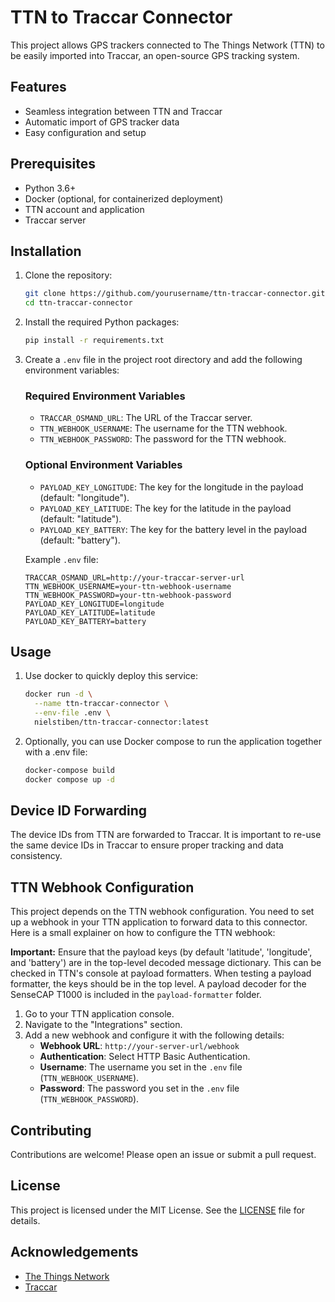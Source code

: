 # TTN to Traccar Connector

This project allows GPS trackers connected to The Things Network (TTN) to be easily imported into Traccar, an open-source GPS tracking system.

## Features

- Seamless integration between TTN and Traccar
- Automatic import of GPS tracker data
- Easy configuration and setup

## Prerequisites

- Python 3.6+
- Docker (optional, for containerized deployment)
- TTN account and application
- Traccar server

## Installation

1. Clone the repository:

    ```sh
    git clone https://github.com/yourusername/ttn-traccar-connector.git
    cd ttn-traccar-connector
    ```

2. Install the required Python packages:

    ```sh
    pip install -r requirements.txt
    ```

3. Create a `.env` file in the project root directory and add the following environment variables:

    ### Required Environment Variables
    - `TRACCAR_OSMAND_URL`: The URL of the Traccar server.
    - `TTN_WEBHOOK_USERNAME`: The username for the TTN webhook.
    - `TTN_WEBHOOK_PASSWORD`: The password for the TTN webhook.

    ### Optional Environment Variables
    - `PAYLOAD_KEY_LONGITUDE`: The key for the longitude in the payload (default: "longitude").
    - `PAYLOAD_KEY_LATITUDE`: The key for the latitude in the payload (default: "latitude").
    - `PAYLOAD_KEY_BATTERY`: The key for the battery level in the payload (default: "battery").

    Example `.env` file:

    ```env
    TRACCAR_OSMAND_URL=http://your-traccar-server-url
    TTN_WEBHOOK_USERNAME=your-ttn-webhook-username
    TTN_WEBHOOK_PASSWORD=your-ttn-webhook-password
    PAYLOAD_KEY_LONGITUDE=longitude
    PAYLOAD_KEY_LATITUDE=latitude
    PAYLOAD_KEY_BATTERY=battery
    ```

## Usage

1. Use docker to quickly deploy this service:
    ```sh
    docker run -d \
      --name ttn-traccar-connector \
      --env-file .env \
      nielstiben/ttn-traccar-connector:latest
    ```

2. Optionally, you can use Docker compose to run the application together with a .env file:

    ```sh
    docker-compose build
    docker compose up -d
    ```

## Device ID Forwarding

The device IDs from TTN are forwarded to Traccar. It is important to re-use the same device IDs in Traccar to ensure proper tracking and data consistency.

## TTN Webhook Configuration

This project depends on the TTN webhook configuration. You need to set up a webhook in your TTN application to forward data to this connector. Here is a small explainer on how to configure the TTN webhook:

**Important:** Ensure that the payload keys (by default 'latitude', 'longitude', and 'battery') are in the top-level decoded message dictionary. This can be checked in TTN's console at payload formatters. When testing a payload formatter, the keys should be in the top level. A payload decoder for the SenseCAP T1000 is included in the `payload-formatter` folder.

1. Go to your TTN application console.
2. Navigate to the "Integrations" section.
3. Add a new webhook and configure it with the following details:
    - **Webhook URL**: `http://your-server-url/webhook`
    - **Authentication**: Select HTTP Basic Authentication.
    - **Username**: The username you set in the `.env` file (`TTN_WEBHOOK_USERNAME`).
    - **Password**: The password you set in the `.env` file (`TTN_WEBHOOK_PASSWORD`).

## Contributing

Contributions are welcome! Please open an issue or submit a pull request.

## License

This project is licensed under the MIT License. See the [LICENSE](LICENSE) file for details.

## Acknowledgements

- [The Things Network](https://www.thethingsnetwork.org/)
- [Traccar](https://www.traccar.org/)